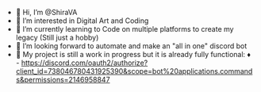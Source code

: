 - 👋 Hi, I’m @ShiraVA
- 👀 I’m interested in Digital Art and Coding
- 🌱 I’m currently learning to Code on multiple platforms to create my legacy (Still just a hobby)
- 💞️ I’m looking forward to automate and make an "all in one" discord bot
- 🌷 My project is still a work in progress but it is already fully functional:
♦ - https://discord.com/oauth2/authorize?client_id=738046780431925390&scope=bot%20applications.commands&permissions=2146958847



<!---
ShiraVA/ShiraVA is a ✨ special ✨ repository because its `README.md` (this file) appears on your GitHub profile.
You can click the Preview link to take a look at your changes.
--->
